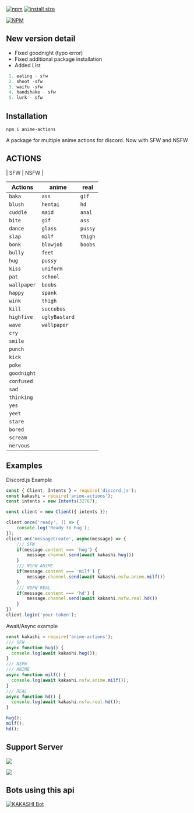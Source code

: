 [![npm](https://img.shields.io/npm/v/anime-actions.svg)](https://www.npmjs.com/package/anime-actions)
[![install size](https://packagephobia.now.sh/badge?p=anime-actions)](https://packagephobia.now.sh/result?p=anime-actions)


[![NPM](https://nodei.co/npm/anime-actions.png?downloads=true&downloadRank=true&stars=true)](https://nodei.co/npm/anime-actions/)

## New version detail
- Fixed goodnight (typo error)
- Fixed additional package installation
- Added List
```js
 1. eating - sfw
 2. shoot -sfw
 3. waifu -sfw
 4. handshake - sfw
 5. lurk - sfw
```

## Installation
```
npm i anime-actions
```
A package for multiple anime actions for discord.
Now with SFW and NSFW

## ACTIONS

| SFW | NSFW |

| Actions | anime | real |
| --- | --- | --- |
| `baka`     | `ass` | `gif` |
| `blush`    | `hentai` | `hd` |
| `cuddle`   | `maid` | `anal` |
| `bite`     | `gif` | `ass` |
| `dance`    | `glass` | `pussy` |
| `slap`     | `milf` | `thigh` |
| `bonk`     | `blowjob` | `boobs` |
| `bully`    | `feet` |
| `hug`      | `pussy` |
| `kiss`     | `uniform` |
| `pat`      | `school` |
| `wallpaper`| `boobs` |
| `happy`    | `spank` |
| `wink`     | `thigh` |
| `kill`     | `succubus` |
| `highfive` | `uglyBastard` |
| `wave` | `wallpaper` |
| `cry` |
| `smile` |
| `punch` |
| `kick` |
| `poke` |
| `goodnight` |
| `confused` |
| `sad` |
| `thinking` |
| `yes` |
| `yeet` |
| `stare` |
| `bored` |
| `scream` |
| `nervous` |

## Examples

Discord.js Example
```js
const { Client, Intents } = require('discord.js');
const kakashi = require('anime-actions');
const intents = new Intents(32767);

const client = new Client({ intents });

client.once('ready', () => {
	console.log('Ready to hug');
});
client.on('messageCreate', async(message) => {
    /// SFW
    if(message.content === 'hug') {
        message.channel.send(await kakashi.hug())
    }
    /// NSFW ANIME
    if(message.content === 'milf') {
        message.channel.send(await kakashi.nsfw.anime.milf())
    }
    /// NSFW REAL
    if(message.content === 'hd') {
        message.channel.send(await kakashi.nsfw.real.hd())
    }
})
client.login('your-token');
```


Await/Async example
```js
const kakashi = require('anime-actions');
/// SFW
async function hug() {
  console.log(await kakashi.hug());
}
/// NSFW
/// ANIME
async function milf() {
  console.log(await kakashi.nsfw.anime.milf());
}
/// REAL
async function hd() {
  console.log(await kakashi.nsfw.real.hd());
}

hug();
milf();
hd();
```

## Support Server

<a href="https://discord.gg/mTxBX87Bdr"><img src="https://discord.c99.nl/widget/theme-2/614018799212953611.png"/></a>

<a href="https://discord.gg/mTxBX87Bdr"><img src="https://invidget.switchblade.xyz/mTxBX87Bdr"/></a>

## Bots using this api

<a href="https://top.gg/bot/760923630212874251">
    <img src="https://top.gg/api/widget/760923630212874251.svg" alt="KAKASHI Bot" />
</a>

